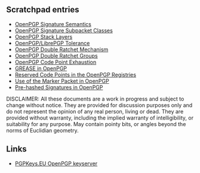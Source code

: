 Scratchpad entries
------------------

* [OpenPGP Signature Semantics](signatures.html)
* [OpenPGP Signature Subpacket Classes](subpacket-classes.html)
* [OpenPGP Stack Layers](stack-layers.html)
* [OpenPGP/LibrePGP Tolerance](tolerance.html)
* [OpenPGP Double Ratchet Mechanism](ratchet.html)
* [OpenPGP Double Ratchet Groups](ratchet-groups.html)
* [OpenPGP Code Point Exhaustion](code-point-exhaustion.html)
* [GREASE in OpenPGP](grease.html)
* [Reserved Code Points in the OpenPGP Registries](reservations.html)
* [Use of the Marker Packet in OpenPGP](marker.html)
* [Pre-hashed Signatures in OpenPGP](prehash.html)

DISCLAIMER: All these documents are a work in progress and subject to change without notice.
They are provided for discussion purposes only and do not represent the opinion of any real person, living or dead.
They are provided without warranty, including the implied warranty of intelligibility, or suitability for any purpose.
May contain pointy bits, or angles beyond the norms of Euclidian geometry.

Links
-----

* [PGPKeys.EU OpenPGP keyserver](https://pgpkeys.eu/)
